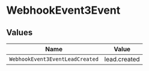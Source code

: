 # WebhookEvent3Event


## Values

| Name                            | Value                           |
| ------------------------------- | ------------------------------- |
| `WebhookEvent3EventLeadCreated` | lead.created                    |